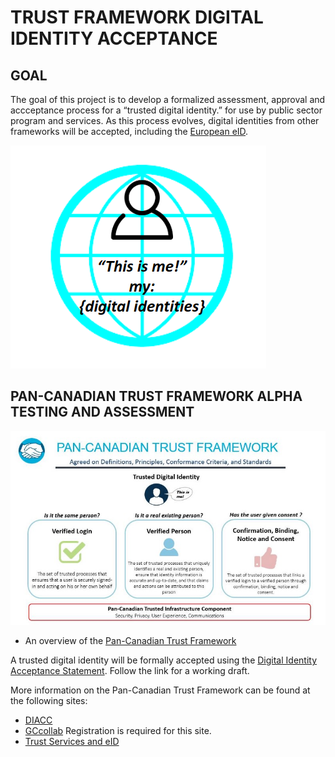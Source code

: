 # TRUST FRAMEWORK DIGITAL IDENTITY ACCEPTANCE

## GOAL

The goal of this project is to develop a formalized assessment, approval and accceptance process for a “trusted digital identity.” for use by public sector program and services. As this process evolves, digital identities from other frameworks will be accepted, including the [European eID](https://ec.europa.eu/digital-single-market/en/trust-services-and-eid).

![alt text](./images/this-is-me.png "This is me.")


## PAN-CANADIAN TRUST FRAMEWORK ALPHA TESTING AND ASSESSMENT

![alt text](./overview/pctf-overview.jpg "Pan-Canadian Trust Framework")

* An overview of the [Pan-Canadian Trust Framework](./overview/pctf-overview.md)

A trusted digital identity will be formally accepted using the [Digital Identity Acceptance Statement](./assessment/digital-identity-acceptance-statement.md). Follow the link for a working draft.

More information on the Pan-Canadian Trust Framework can be found at the following sites:

* [DIACC](https://diacc.ca)
* [GCcollab](https://gccollab.ca) Registration is required for this site.
* [Trust Services and eID](https://ec.europa.eu/digital-single-market/en/trust-services-and-eid)
